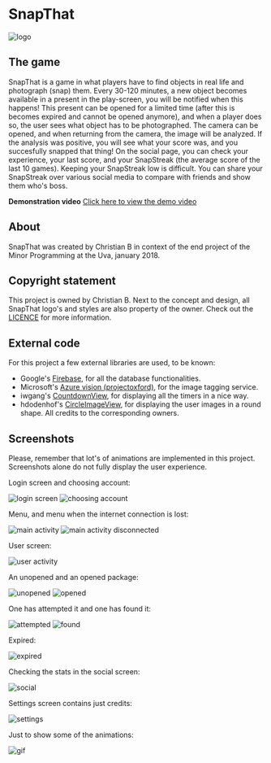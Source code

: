 # SnapThat

![logo](https://github.com/Segouta/Pictured/blob/master/doc/SnapThat.png)

## The game
SnapThat is a game in what players have to find objects in real life and photograph (snap) them.
Every 30-120 minutes, a new object becomes available in a present in the play-screen, you will be notified when this happens!
This present can be opened for a limited time (after this is becomes expired and cannot be opened anymore), and when a player does so, the user sees what object has to be photographed. The camera can be opened, and when returning from the camera, the image will be analyzed.
If the analysis was positive, you will see what your score was, and you succesfully snapped that thing!
On the social page, you can check your experience, your last score, and your SnapStreak (the average score of the last 10 games).
Keeping your SnapStreak low is difficult. You can share your SnapStreak over various social media to compare with friends and show them who's boss.

**Demonstration video**
[Click here to view the demo video](https://youtu.be/1bChKT1dR0E)


## About
SnapThat was created by Christian B in context of the end project of the Minor Programming at the Uva, january 2018.


## Copyright statement
This project is owned by Christian B. Next to the concept and design, all SnapThat logo's and styles are also property of the owner. Check out the [LICENCE](https://github.com/Segouta/Pictured/blob/master/LICENSE) for more information.


## External code
For this project a few external libraries are used, to be known:
* Google's [Firebase](https://firebase.google.com/), for all the database functionalities.
* Microsoft's [Azure vision (projectoxford)](https://azure.microsoft.com/nl-nl/services/cognitive-services/computer-vision/), for the image tagging service.
* iwgang's [CountdownView](https://github.com/iwgang/CountdownView), for displaying all the timers in a nice way.
* hdodenhof's [CircleImageView](https://github.com/hdodenhof/CircleImageView), for displaying the user images in a round shape.
All credits to the corresponding owners.


## Screenshots
Please, remember that lot's of animations are implemented in this project. Screenshots alone do not fully display the user experience.

Login screen and choosing account:

![login screen](https://github.com/Segouta/Pictured/blob/master/doc/login_screen.jpeg)
![choosing account](https://github.com/Segouta/Pictured/blob/master/doc/choosing.jpeg)

Menu, and menu when the internet connection is lost:

![main activity](https://github.com/Segouta/Pictured/blob/master/doc/main.jpeg)
![main activity disconnected](https://github.com/Segouta/Pictured/blob/master/doc/main_disconnected.jpeg)

User screen:

![user activity](https://github.com/Segouta/Pictured/blob/master/doc/user.jpeg)

An unopened and an opened package:

![unopened](https://github.com/Segouta/Pictured/blob/master/doc/unopened.jpeg)
![opened](https://github.com/Segouta/Pictured/blob/master/doc/opened.jpeg)

One has attempted it and one has found it:

![attempted](https://github.com/Segouta/Pictured/blob/master/doc/attempted.jpeg)
![found](https://github.com/Segouta/Pictured/blob/master/doc/found.jpeg)

Expired:

![expired](https://github.com/Segouta/Pictured/blob/master/doc/expired.jpeg)

Checking the stats in the social screen:

![social](https://github.com/Segouta/Pictured/blob/master/doc/social.jpeg)

Settings screen contains just credits:

![settings](https://github.com/Segouta/Pictured/blob/master/doc/settings.jpeg)

Just to show some of the animations:

![gif](https://github.com/Segouta/Pictured/blob/master/doc/screen_gif.gif)
